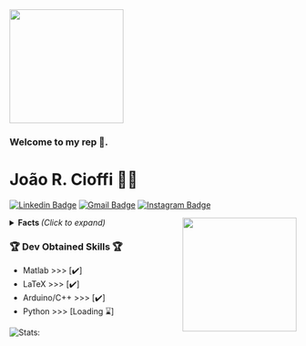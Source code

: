 
<img align="center" width="200" height="200" src="https://hackernoon.com/images/f2px36fy.gif">


### Welcome to my rep 👋.


# João R. Cioffi :man_technologist: 
[![Linkedin Badge](https://img.shields.io/badge/-JoaoCioffi-blue?style=flat-square&logo=Linkedin&logoColor=white&link=https://www.linkedin.com/in/jo%C3%A3o-raphael-cioffi-b11549156/)](https://www.linkedin.com/in/jo%C3%A3o-raphael-cioffi-b11549156/)
[![Gmail Badge](https://img.shields.io/badge/-joaorcioffi@gmail.com-c14438?style=flat-square&logo=Gmail&logoColor=white&link=mailto:joaorcioffi@gmail.com)](mailto:joaorcioffi@gmail.com)
[![Instagram Badge](https://img.shields.io/badge/-see_0ff-a43b9d?style=flat-square&logo=Instagram&logoColor=white&link=https://www.instagram.com/see_0ff/)](https://www.instagram.com/see_0ff/)


<img align="right" width="200" height="200" src="https://media.tenor.com/images/d1d7f6ef9cf24497a9d61b0a83a0f50e/tenor.gif">

<details>
<summary> <b> Facts </b> <i>(Click to expand)</i> </summary>

### 📖 About me:

-------------------------------------- / / ---------------------------------------------------



Graduating in Aeronautical Engineering 🎓, I've always been passionate about aviation ✈️ and fascinated by the vast universe of computer science 💻. Increasingly trying to engage in new horizons.



-------------------------------------- / / ---------------------------------------------------
</details>

### 🏆 Dev Obtained Skills 🏆
- Matlab >>> [✔️]
- LaTeX >>> [✔️]
- Arduino/C++ >>> [✔️]
- Python >>> [Loading ⌛]


![Stats:](https://github-readme-stats.vercel.app/api?username=JoaoCioffi&show_icons=true&theme=dracula&title_color=00ea00)

